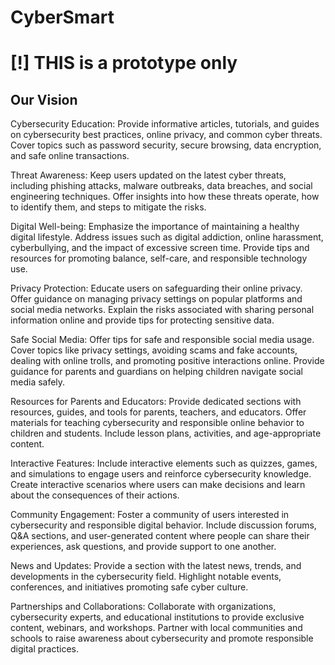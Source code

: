 # CyberSmart 

# [!] THIS is a prototype only
## Our Vision
 Cybersecurity Education: Provide informative articles, tutorials, and guides on cybersecurity best practices, online privacy, and common cyber threats. Cover topics such as password security, secure browsing, data encryption, and safe online transactions.

 Threat Awareness: Keep users updated on the latest cyber threats, including phishing attacks, malware outbreaks, data breaches, and social engineering techniques. Offer insights into how these threats operate, how to identify them, and steps to mitigate the risks.

 Digital Well-being: Emphasize the importance of maintaining a healthy digital lifestyle. Address issues such as digital addiction, online harassment, cyberbullying, and the impact of excessive screen time. Provide tips and resources for promoting balance, self-care, and responsible technology use.

 Privacy Protection: Educate users on safeguarding their online privacy. Offer guidance on managing privacy settings on popular platforms and social media networks. Explain the risks associated with sharing personal information online and provide tips for protecting sensitive data.

 Safe Social Media: Offer tips for safe and responsible social media usage. Cover topics like privacy settings, avoiding scams and fake accounts, dealing with online trolls, and promoting positive interactions online. Provide guidance for parents and guardians on helping children navigate social media safely.

 Resources for Parents and Educators: Provide dedicated sections with resources, guides, and tools for parents, teachers, and educators. Offer materials for teaching cybersecurity and responsible online behavior to children and students. Include lesson plans, activities, and age-appropriate content.

 Interactive Features: Include interactive elements such as quizzes, games, and simulations to engage users and reinforce cybersecurity knowledge. Create interactive scenarios where users can make decisions and learn about the consequences of their actions.

 Community Engagement: Foster a community of users interested in cybersecurity and responsible digital behavior. Include discussion forums, Q&A sections, and user-generated content where people can share their experiences, ask questions, and provide support to one another.

 News and Updates: Provide a section with the latest news, trends, and developments in the cybersecurity field. Highlight notable events, conferences, and initiatives promoting safe cyber culture.

 Partnerships and Collaborations: Collaborate with organizations, cybersecurity experts, and educational institutions to provide exclusive content, webinars, and workshops. Partner with local communities and schools to raise awareness about cybersecurity and promote responsible digital practices.

